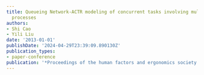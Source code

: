 ```yaml
---
title: Queueing Network-ACTR modeling of concurrent tasks involving multiple controlled
  processes
authors:
- Shi Cao
- Yili Liu
date: '2013-01-01'
publishDate: '2024-04-29T23:39:09.890130Z'
publication_types:
- paper-conference
publication: '*Proceedings of the human factors and ergonomics society annual meeting*'
---
```

